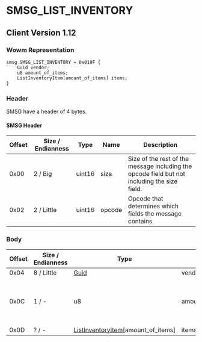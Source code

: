 # SMSG_LIST_INVENTORY

## Client Version 1.12

### Wowm Representation
```rust,ignore
smsg SMSG_LIST_INVENTORY = 0x019F {
    Guid vendor;
    u8 amount_of_items;
    ListInventoryItem[amount_of_items] items;
}
```
### Header

SMSG have a header of 4 bytes.

#### SMSG Header

| Offset | Size / Endianness | Type   | Name   | Description |
| ------ | ----------------- | ------ | ------ | ----------- |
| 0x00   | 2 / Big           | uint16 | size   | Size of the rest of the message including the opcode field but not including the size field.|
| 0x02   | 2 / Little        | uint16 | opcode | Opcode that determines which fields the message contains.|

### Body

| Offset | Size / Endianness | Type | Name | Description | Comment |
| ------ | ----------------- | ---- | ---- | ----------- | ------- |
| 0x04 | 8 / Little | [Guid](../spec/packed-guid.md) | vendor |  |  |
| 0x0C | 1 / - | u8 | amount_of_items |  | cmangos: 0 displays Vendor has no inventory |
| 0x0D | ? / - | [ListInventoryItem](listinventoryitem.md)[amount_of_items] | items |  |  |

